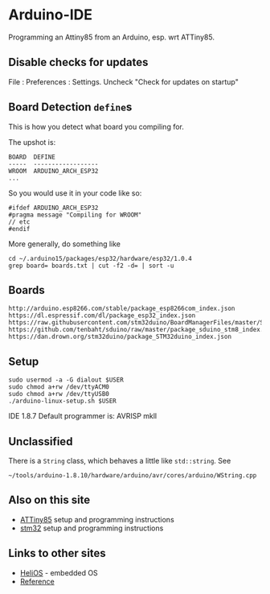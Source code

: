 # Arduino-IDE

Programming an Attiny85 from an Arduino, esp. wrt ATTiny85.

## Disable checks for updates

File : Preferences : Settings. Uncheck "Check for updates on startup"

## Board Detection `define`s

This is how you detect what board you compiling for.

The upshot is:
```
BOARD  DEFINE
-----  ------------------
WROOM  ARDUINO_ARCH_ESP32 
...
```

So you would use it in your code like so:
```
#ifdef ARDUINO_ARCH_ESP32
#pragma message "Compiling for WROOM"
// etc
#endif
```

More generally, do something like
```
cd ~/.arduino15/packages/esp32/hardware/esp32/1.0.4
grep board= boards.txt | cut -f2 -d= | sort -u
```

## Boards

```
http://arduino.esp8266.com/stable/package_esp8266com_index.json
https://dl.espressif.com/dl/package_esp32_index.json
https://raw.githubusercontent.com/stm32duino/BoardManagerFiles/master/STM32/package_stm_index.json
https://github.com/tenbaht/sduino/raw/master/package_sduino_stm8_index.json
https://dan.drown.org/stm32duino/package_STM32duino_index.json
```



## Setup
```
sudo usermod -a -G dialout $USER
sudo chmod a+rw /dev/ttyACM0
sudo chmod a+rw /dev/ttyUSB0
./arduino-linux-setup.sh $USER
```

IDE 1.8.7 Default programmer is: AVRISP mkll

## Unclassified

There is a `String` class, which behaves a little like `std::string`. See
```
~/tools/arduino-1.8.10/hardware/arduino/avr/cores/arduino/WString.cpp
```


## Also on this site

* [ATTiny85](attiny85/Arduino-IDE.md) setup and programming instructions
* [stm32](../stm32/README.md) setup and programming instructions

## Links to other sites

* [HeliOS](https://github.com/MannyPeterson/HeliOS) - embedded OS
* [Reference](file:///home/pi/tools/arduino-1.8.10/reference/www.arduino.cc/en/Reference/HomePage.html)
